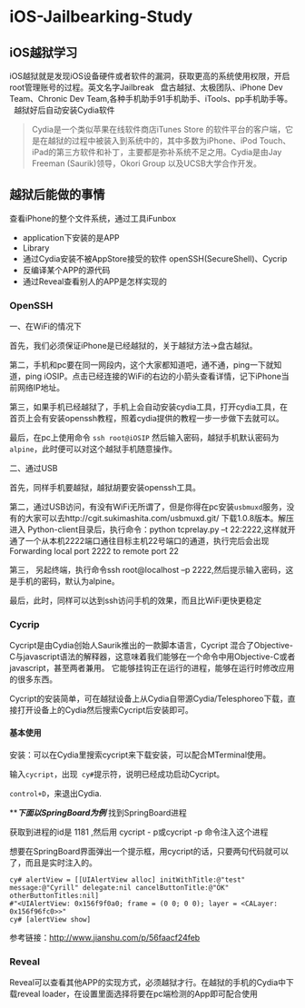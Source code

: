 # iOS-Jailbearking-Study  
## iOS越狱学习  
iOS越狱就是发现iOS设备硬件或者软件的漏洞，获取更高的系统使用权限，开启root管理账号的过程。英文名字Jailbreak  
盘古越狱、太极团队、iPhone Dev Team、Chronic Dev Team,各种手机助手91手机助手、iTools、pp手机助手等。  
越狱好后自动安装Cydia软件  
> Cydia是一个类似苹果在线软件商店iTunes Store 的软件平台的客户端，它是在越狱的过程中被装入到系统中的，其中多数为iPhone、iPod Touch、iPad的第三方软件和补丁，主要都是弥补系统不足之用。Cydia是由Jay Freeman (Saurik)领导，Okori Group 以及UCSB大学合作开发。  

## 越狱后能做的事情  
查看iPhone的整个文件系统，通过工具iFunbox
- application下安装的是APP  
- Library  
- 通过Cydia安装不被AppStore接受的软件 openSSH(SecureShell)、Cycrip  
- 反编译某个APP的源代码  
- 通过Reveal查看别人的APP是怎样实现的  

### OpenSSH  
一、在WiFi的情况下

首先，我们必须保证iPhone是已经越狱的，关于越狱方法->盘古越狱。

第二，手机和pc要在同一网段内，这个大家都知道吧，通不通，ping一下就知道，ping iOSIP。点击已经连接的WiFi的右边的小箭头查看详情，记下iPhone当前网络IP地址。

第三，如果手机已经越狱了，手机上会自动安装cydia工具，打开cydia工具，在首页上会有安装openssh教程，照着cydia提供的教程一步一步做下去就可以。

最后，在pc上使用命令 `ssh root@iOSIP` 然后输入密码，越狱手机默认密码为`alpine`，此时便可以对这个越狱手机随意操作。

二、通过USB

首先，同样手机要越狱，越狱胡要安装openssh工具。

第二，通过USB访问，有没有WiFi无所谓了，但是你得在pc安装`usbmuxd`服务，没有的大家可以去http://cgit.sukimashita.com/usbmuxd.git/ 下载1.0.8版本。解压进入
  Python-client目录后，执行命令：python tcprelay.py –t 22:2222,这样就开通了一个从本机2222端口通往目标主机22号端口的通道，执行完后会出现Forwarding  local port 2222 to remote port 22

第三， 另起终端，执行命令ssh root@localhost –p 2222,然后提示输入密码，这是手机的密码，默认为alpine。

最后，此时，同样可以达到ssh访问手机的效果，而且比WiFi更快更稳定  
### Cycrip  
Cycript是由Cydia创始人Saurik推出的一款脚本语言，Cycript 混合了Objective-C与javascript语法的解释器，这意味着我们能够在一个命令中用Objective-C或者javascript，甚至两者兼用。
它能够挂钩正在运行的进程，能够在运行时修改应用的很多东西。

Cycript的安装简单，可在越狱设备上从Cydia自带源Cydia/Telesphoreo下载，直接打开设备上的Cydia然后搜索Cycript后安装即可。  
#### 基本使用
安装：可以在Cydia里搜索cycript来下载安装，可以配合MTerminal使用。

输入`cycript`，出现` cy#`提示符，说明已经成功启动Cycript。

`control+D`，来退出Cydia.

*********下面以SpringBoard为例*******
找到SpringBoard进程

获取到进程的id是 1181 ,然后用 cycript - p或cycript -p 命令注入这个进程


想要在SpringBoard界面弹出一个提示框，用cycript的话，只要两句代码就可以了，而且是实时注入的。
```  
cy# alertView = [[UIAlertView alloc] initWithTitle:@"test" message:@"Cyrill" delegate:nil cancelButtonTitle:@"OK" otherButtonTitles:nil]
#"<UIAlertView: 0x156f9f0a0; frame = (0 0; 0 0); layer = <CALayer: 0x156f96fc0>>"
cy# [alertView show]  
```  
参考链接：http://www.jianshu.com/p/56faacf24feb  

### Reveal  
Reveal可以查看其他APP的实现方式，必须越狱才行。在越狱的手机的Cydia中下载reveal loader，在设置里面选择将要在pc端检测的App即可配合使用  

